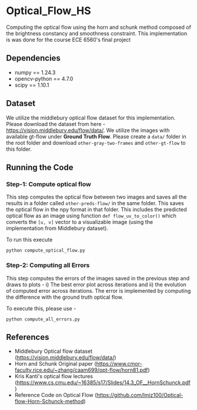 # Optical_Flow_HS
Computing the optical flow using the horn and schunk method composed of the brightness constancy and smoothness constraint. This implementation is was done for the course ECE 6560's final project 

## Dependencies 
- numpy == 1.24.3 
- opencv-python == 4.7.0 
- scipy == 1.10.1 

## Dataset 
We utilize the middlebury optical flow dataset for this implementation. Please download the dataset from here - https://vision.middlebury.edu/flow/data/. We utilize the images with available gt-flow under **Ground Truth Flow**. Please create a `data/` folder in the root folder and download `other-gray-two-frames` and  `other-gt-flow` to this folder. 

## Running the Code 

### Step-1: Compute optical flow 
This step computes the optical flow between two images and saves all the results in a folder called `other-preds-flow/` in the same folder. This saves the optical flow in the npy format in that folder. This includes the predicted optical flow as an image using function `def flow_uv_to_color()` which converts the `[u, v]` vector to a visualizable image (using the implementation from Middlebury dataset). 

To run this execute 

 `python compute_optical_flow.py` 

### Step-2: Computing all Errors 
This step computes the errors of the images saved in the previous step and draws to plots - i) The best error plot across iterations and ii) the evolution of computed error across iterations. The error is implemented by computing the difference with the ground truth optical flow. 

To execute this, please use - 

`python compute_all_errors.py`

## References
- Middlebury Optical flow dataset (https://vision.middlebury.edu/flow/data/)
- Horn and Schunk Original paper (https://www.cmor-faculty.rice.edu/~zhang/caam699/opt-flow/horn81.pdf)
- Kris Kanti's optical flow lectures (https://www.cs.cmu.edu/~16385/s17/Slides/14.3_OF__HornSchunck.pdf) 
- Reference Code on Optical Flow (https://github.com/lmiz100/Optical-flow-Horn-Schunck-method)
